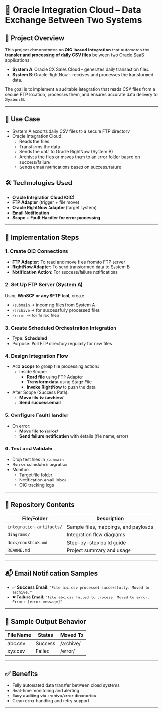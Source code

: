 # 🔄 Oracle Integration Cloud – Data Exchange Between Two Systems

## 📌 Project Overview

This project demonstrates an **OIC-based integration** that automates the **transfer and processing of daily CSV files** between two Oracle SaaS applications:

- **System A**: Oracle CX Sales Cloud – generates daily transaction files.
- **System B**: Oracle RightNow – receives and processes the transformed data.

The goal is to implement a auditable integration that reads CSV files from a secure FTP location, processes them, and ensures accurate data delivery to System B.

---

## 🧩 Use Case

- System A exports daily CSV files to a secure FTP directory.
- Oracle Integration Cloud:
  - Reads the files
  - Transforms the data
  - Sends the data to Oracle RightNow (System B)
  - Archives the files or moves them to an error folder based on success/failure
  - Sends email notifications based on success/failure

## 🛠 Technologies Used

- **Oracle Integration Cloud (OIC)**
- **FTP Adapter** (trigger + file move)
- **Oracle RightNow Adapter** (target system)
- **Email Notification**
- **Scope + Fault Handler for error processing**

---

## 🔧 Implementation Steps

### 1. **Create OIC Connections**
- **FTP Adapter**: To read and move files from/to FTP server
- **RightNow Adapter**: To send transformed data to System B
- **Notification Action**: For success/failure notifications

### 2. **Set Up FTP Server (System A)**
Using **WinSCP or any SFTP tool**, create:
- `/submain` → incoming files from System A
- `/archive` → for successfully processed files
- `/error` → for failed files

### 3. **Create Scheduled Orchestration Integration**
- Type: **Scheduled**
- Purpose: Poll FTP directory regularly for new files

### 4. **Design Integration Flow**
- Add **Scope** to group file processing actions
  - Inside Scope:
    - **Read file** using FTP Adapter
    - **Transform data** using Stage File 
    - **Invoke RightNow** to push the data
- After Scope (Success Path):
  - **Move file to /archive/**
  - **Send success email**

### 5. **Configure Fault Handler**
- On error:
  - **Move file to /error/**
  - **Send failure notification** with details (file name, error)

### 6. **Test and Validate**
- Drop test files in `/submain`
- Run or schedule integration
- Monitor:
  - Target file folder
  - Notification email inbox
  - OIC tracking logs

---

## 📂 Repository Contents

| File/Folder              | Description                                      |
|--------------------------|--------------------------------------------------|
| `integration-artifacts/` | Sample files, mappings, and payloads             |
| `diagrams/`              | Integration flow diagrams                        |
| `docs/cookbook.md`       | Step-by-step build guide                         |
| `README.md`              | Project summary and usage                        |

---

## 📬 Email Notification Samples

- ✅ **Success Email**: `"File abc.csv processed successfully. Moved to archive."`
- ❌ **Failure Email**: `"File abc.csv failed to process. Moved to error. Error: [error message]"`

---

## 🧪 Sample Output Behavior

| File Name   | Status     | Moved To   |
|-------------|------------|------------|
| abc.csv     | Success    | /archive/  |
| xyz.csv     | Failed     | /error/    |

---

## ✅ Benefits

- Fully automated data transfer between cloud systems
- Real-time monitoring and alerting
- Easy auditing via archive/error directories
- Clean error handling and retry support

---

 


